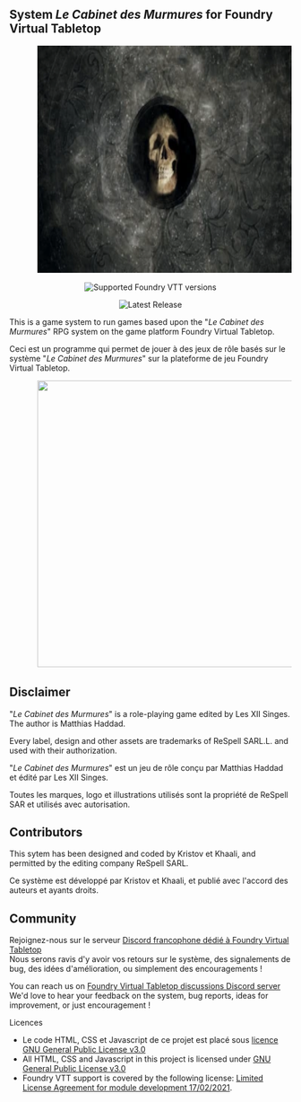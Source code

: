 <h2>System <em>Le Cabinet des Murmures</em> for Foundry Virtual Tabletop</h2>

<p style="margin-left: 10%;"> <img src="/assets/thumb_cdm.webp" alt="" width="700" height="405" /></p>

<div align="center">

![Supported Foundry VTT versions](https://img.shields.io/endpoint?url=https%3A%2F%2Ffoundryshields.com%2Fversion%3Fstyle%3Dflat%26url%3Dhttps%3A%2F%2Fraw.githubusercontent.com%2F12-Monkeys-Developers%2Fcabinet%2Fmaster%2Fsystem.json)

![Latest Release](https://img.shields.io/github/v/release/12-Monkeys-Developers/cabinet?label=Latest%20release)

</div>

<p>This is a game system to run games based upon the "<em>Le Cabinet des Murmures</em>" RPG system on the game platform Foundry Virtual Tabletop.</p>

<p>Ceci est un programme qui permet de jouer à des jeux de rôle basés sur le système "<em>Le Cabinet des Murmures</em>" sur la plateforme de jeu Foundry Virtual Tabletop.</p>

<p style="margin-left: 10%;"> <img src="/assets/image/system-exemple1.webp" alt="" width="700" height="511" /></p>

<h2>Disclaimer</h2>
<p>"<em>Le Cabinet des Murmures</em>" is a role-playing game edited by Les XII Singes. The author is Matthias Haddad.</p>

<p>Every label, design and other assets are trademarks of ReSpell SARL.L. and used with their authorization.</p>

<p>"<em>Le Cabinet des Murmures</em>" est un jeu de rôle conçu par Matthias Haddad et édité par Les XII Singes.</p>

<p>Toutes les marques, logo et illustrations utilisés sont la propriété de ReSpell SAR et utilisés avec autorisation.</p>

<h2>Contributors</h2>
<p>This sytem has been designed and coded by Kristov et Khaali, and permitted by the editing company ReSpell SARL.
<p>Ce système est développé par Kristov et Khaali, et publié avec l'accord des auteurs et ayants droits.</p>

<h2>Community</h2>

<p>Rejoignez-nous sur le serveur <a href="https://discord.com/invite/pPSDNJk">Discord francophone dédié à Foundry Virtual Tabletop</a><br />
Nous serons ravis d'y avoir vos retours sur le système, des signalements de bug, des idées d'amélioration, ou simplement des encouragements !</p>

<p>You can reach us on <a href="https://discord.com/invite/5Fj2E42X">Foundry Virtual Tabletop discussions Discord server</a><br />
We'd love to hear your feedback on the system, bug reports, ideas for improvement, or just encouragement !</p>


</h2>Licences</h2>
<ul>
<li>Le code HTML, CSS et Javascript de ce projet est placé sous <a href="https://choosealicense.com/licenses/gpl-3.0/">licence GNU General Public License v3.0</a></li>

<li>All HTML, CSS and Javascript in this project is licensed under <a href="https://choosealicense.com/licenses/gpl-3.0/">GNU General Public License v3.0</a></li>

<li>Foundry VTT support is covered by the following license: <a href="https://foundryvtt.com/article/license/">Limited License Agreement for module development 17/02/2021</a>.</li>
</ul>